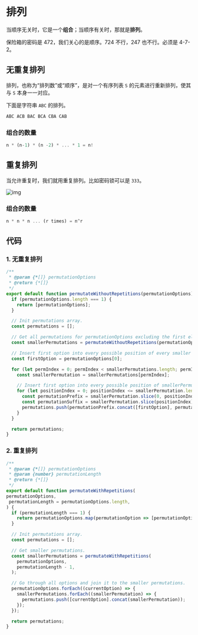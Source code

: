 # 排列

当顺序无关时，它是一个**组合**；当顺序有关时，那就是**排列**。

保险箱的密码是 472，我们关心的是顺序。724 不行，247 也不行。必须是 4-7-2。

## 无重复排列

排列，也称为“排列数”或“顺序”，是对一个有序列表 `S` 的元素进行重新排列，使其与 `S` 本身一一对应。

下面是字符串 `ABC` 的排列。

```bash
ABC ACB BAC BCA CBA CAB
```

### 组合的数量

```javascript
n * (n-1) * (n -2) * ... * 1 = n!
```

## 重复排列

当允许重复时，我们就用重复排列。比如密码锁可以是 `333`。

![img](http://img.90paw.com/AngusYang9/2020-07-08%2016-11-12.png)

### 组合的数量

```javascript
n * n * n ... (r times) = n^r
```

## 代码

### 1. 无重复排列

```javascript
/**
 * @param {*[]} permutationOptions
 * @return {*[]}
 */
export default function permutateWithoutRepetitions(permutationOptions) {
  if (permutationOptions.length === 1) {
    return [permutationOptions];
  }

  // Init permutations array.
  const permutations = [];

  // Get all permutations for permutationOptions excluding the first element.
  const smallerPermutations = permutateWithoutRepetitions(permutationOptions.slice(1));

  // Insert first option into every possible position of every smaller permutation.
  const firstOption = permutationOptions[0];

  for (let permIndex = 0; permIndex < smallerPermutations.length; permIndex += 1) {
    const smallerPermutation = smallerPermutations[permIndex];

    // Insert first option into every possible position of smallerPermutation.
    for (let positionIndex = 0; positionIndex <= smallerPermutation.length; positionIndex += 1) {
      const permutationPrefix = smallerPermutation.slice(0, positionIndex);
      const permutationSuffix = smallerPermutation.slice(positionIndex);
      permutations.push(permutationPrefix.concat([firstOption], permutationSuffix));
    }
  }

  return permutations;
}
```

### 2. 重复排列

```javascript
/**
 * @param {*[]} permutationOptions
 * @param {number} permutationLength
 * @return {*[]}
 */
export default function permutateWithRepetitions(
permutationOptions,
 permutationLength = permutationOptions.length,
) {
  if (permutationLength === 1) {
    return permutationOptions.map(permutationOption => [permutationOption]);
  }

  // Init permutations array.
  const permutations = [];

  // Get smaller permutations.
  const smallerPermutations = permutateWithRepetitions(
    permutationOptions,
    permutationLength - 1,
  );

  // Go through all options and join it to the smaller permutations.
  permutationOptions.forEach((currentOption) => {
    smallerPermutations.forEach((smallerPermutation) => {
      permutations.push([currentOption].concat(smallerPermutation));
    });
  });

  return permutations;
}
```

